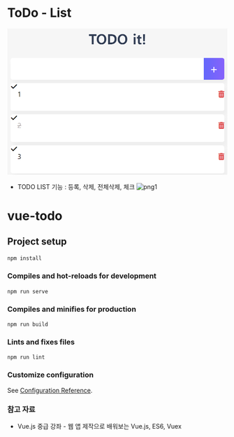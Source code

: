 # ToDo - List

![png1](/images/example1.png)

- TODO LIST 기능 : 등록, 삭제, 전체삭제, 체크
  ![png1](/vue-todo/images/example1.png)

# vue-todo

## Project setup

```
npm install
```

### Compiles and hot-reloads for development

```
npm run serve
```

### Compiles and minifies for production

```
npm run build
```

### Lints and fixes files

```
npm run lint
```

### Customize configuration

See [Configuration Reference](https://cli.vuejs.org/config/).

### 참고 자료

- Vue.js 중급 강좌 - 웹 앱 제작으로 배워보는 Vue.js, ES6, Vuex

